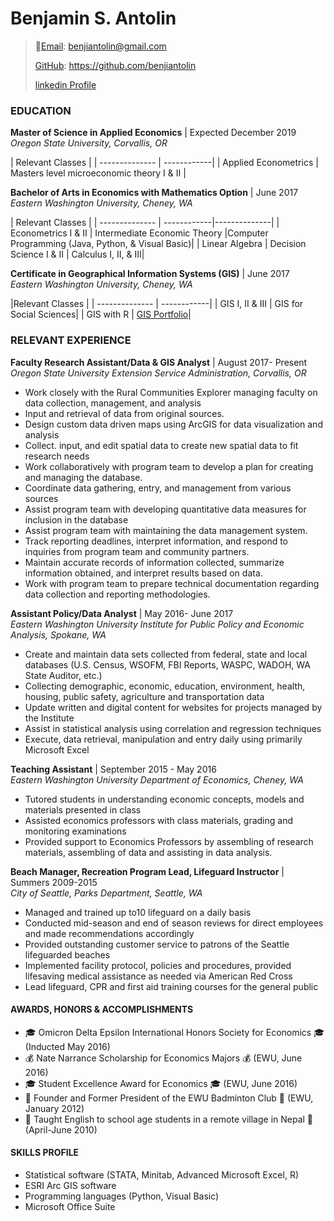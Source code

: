 # Benjamin S. Antolin

>:email:[Email](benjiantolin@gmail.com): benjiantolin@gmail.com
>
>[GitHub](https://github.com/benjiantolin): https://github.com/benjiantolin
>
>[linkedin Profile](http://www.linkedin.com/in/benjaminantolin)

### EDUCATION
**Master of Science in Applied Economics** | Expected December 2019<br/>
_Oregon State University, Corvallis, OR_

| Relevant Classes |
| -------------- | ------------|
| Applied Econometrics | Masters level microeconomic theory I & II |

**Bachelor of Arts in Economics with Mathematics Option** | June 2017<br/>
_Eastern Washington University, Cheney, WA_

| Relevant Classes |
| -------------- | ------------|--------------|
| Econometrics I & II | Intermediate Economic Theory |Computer Programming (Java, Python, & Visual Basic)|
| Linear Algebra | Decision Science I & II | Calculus I, II, & III|

**Certificate in Geographical Information Systems (GIS)** | June 2017<br/>
_Eastern Washington University, Cheney, WA_

|Relevant Classes |
| -------------- | ------------|
| GIS I, II & III | GIS for Social Sciences|
| GIS with R | [GIS Portfolio](https://benjiantolin.wixsite.com/gisportfolio)|

### RELEVANT EXPERIENCE
**Faculty Research Assistant/Data & GIS Analyst** | August 2017- Present<br/>
_Oregon State University Extension Service Administration, Corvallis, OR_
-	Work closely with the Rural Communities Explorer managing faculty on data collection, management, and analysis
-	Input and retrieval of data from original sources.
-	Design custom data driven maps using ArcGIS for data visualization and analysis
-	Collect. input, and edit spatial data to create new spatial data to fit research needs
-	Work collaboratively with program team to develop a plan for creating and managing the database.
-	Coordinate data gathering, entry, and management from various sources
-	Assist program team with developing quantitative data measures for inclusion in the database
-	Assist program team with maintaining the data management system.
-	Track reporting deadlines, interpret information, and respond to inquiries from program team and community partners.
-	Maintain accurate records of information collected, summarize information obtained, and interpret results based on data.
-	Work with program team to prepare technical documentation regarding data collection and reporting methodologies.

**Assistant Policy/Data Analyst** | May 2016- June 2017<br/>
_Eastern Washington University Institute for Public Policy and Economic Analysis, Spokane, WA_
-	Create and maintain data sets collected from federal, state and local databases (U.S. Census, WSOFM, FBI Reports, WASPC, WADOH, WA State Auditor, etc.)
-	Collecting demographic, economic, education, environment, health, housing, public safety, agriculture and transportation data
-	Update written and digital content for websites for projects managed by the Institute
-	Assist in statistical analysis using correlation and regression techniques
-	Execute, data retrieval, manipulation and entry daily using primarily Microsoft Excel

**Teaching Assistant** | September 2015 - May 2016<br/>
_Eastern Washington University Department of Economics, Cheney, WA_
-	Tutored students in understanding economic concepts, models and materials presented in class
-	Assisted economics professors with class materials, grading and monitoring examinations
-	Provided support to Economics Professors by assembling of research materials, assembling of data and assisting in data analysis.

**Beach Manager, Recreation Program Lead, Lifeguard Instructor** | Summers 2009-2015<br/>
_City of Seattle, Parks Department, Seattle, WA_
-	Managed and trained up to10 lifeguard on a daily basis
-	Conducted mid-season and end of season reviews for direct employees and made recommendations accordingly
-	Provided outstanding customer service to patrons of the Seattle lifeguarded beaches
-	Implemented facility protocol, policies and procedures, provided lifesaving medical assistance as needed via American Red Cross
-	Lead lifeguard, CPR and first aid training courses for the general public

#### AWARDS, HONORS & ACCOMPLISHMENTS
-	:mortar_board: Omicron Delta Epsilon International Honors Society for Economics :mortar_board: (Inducted May 2016)
-	:moneybag: Nate Narrance Scholarship for Economics Majors :moneybag: (EWU, June 2016)
- :mortar_board:	Student Excellence Award for Economics :mortar_board: (EWU, June 2016)
-	:tennis: Founder and Former President of the EWU Badminton Club :tennis: (EWU, January 2012)
-	:school: Taught English to school age students in a remote village in Nepal :mount_fuji: (April-June 2010)

#### SKILLS PROFILE
-	Statistical software (STATA, Minitab, Advanced Microsoft Excel, R)
-	ESRI Arc GIS software
-	Programming languages (Python, Visual Basic)
-	Microsoft Office Suite
